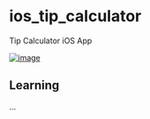 ios_tip_calculator
==================

Tip Calculator iOS App

[![image](https://raw.githubusercontent.com/wiki/stanleyhlng/ios_tip_calculator/assets/ios_tip_calculator.gif)](https://raw.githubusercontent.com/wiki/stanleyhlng/ios_tip_calculator/assets/ios_tip_calculator.gif)


## Learning 
...
